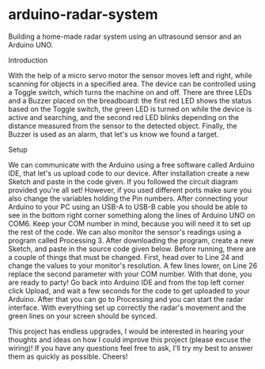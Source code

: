 # arduino-radar-system
Building a home-made radar system using an ultrasound sensor and an Arduino UNO.

Introduction

With the help of a micro servo motor the sensor moves left and right, while scanning for objects in a specified area. The device can be controlled using a Toggle switch, which turns the machine on and off. There are three LEDs and a Buzzer placed on the breadboard: the first red LED shows the status based on the Toggle switch, the green LED is turned on while the device is active and searching, and the second red LED blinks depending on the distance measured from the sensor to the detected object. Finally, the Buzzer is used as an alarm, that let's us know we found a target. 

Setup

We can communicate with the Arduino using a free software called Arduino IDE, that let's us upload code to our device. After installation create a new Sketch and paste in the code given. If you followed the circuit diagram provided you're all set! However, if you used different ports make sure you also change the variables holding the Pin numbers. After connecting your Arduino to your PC using an USB-A to USB-B cable you should be able to see in the bottom right corner something along the lines of Arduino UNO on COM6. Keep your COM number in mind, because you will need it to set up the rest of the code. 
We can also monitor the sensor's readings using a program called Processing 3. After downloading the program, create a new Sketch, and paste in the source code given below. Before running, there are a couple of things that must be changed. First, head over to Line 24 and change the values to your monitor's resolution. A few lines lower, on Line 26 replace the second parameter with your COM number. With that done, you are ready to party! Go back into Arduino IDE and from the top left corner click Upload, and wait a few seconds for the code to get uploaded to your Arduino. After that you can go to Processing and you can start the radar interface. With everything set up correctly the radar's movement and the green lines on your screen should be synced.

This project has endless upgrades, I would be interested in hearing your thoughts and ideas on how I could improve this project (please excuse the wiring)! 
If you have any questions feel free to ask, I'll try my best to answer them as quickly as possible. Cheers! 
